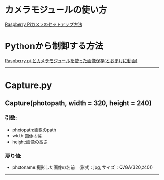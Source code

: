 # カメラモジュールの使い方
[Raspberry Piカメラのセットアップ方法](https://www.rs-online.com/designspark/raspberry-pi-camera)

# Pythonから制御する方法

[Raspberry pi とカメラモジュールを使った画像保存(とおまけに動画)](https://qiita.com/Ponjiro/items/ab3700394faab7422bb3)  

---
# Capture.py
## Capture(photopath, width = 320, height = 240)
### 引数:  
 - photopath:画像のpath  
 - width:画像の幅  
 - height:画像の高さ  
### 戻り値:  
 - photoname:撮影した画像の名前　(形式：jpg, サイズ：QVGA(320,240)) 
---
